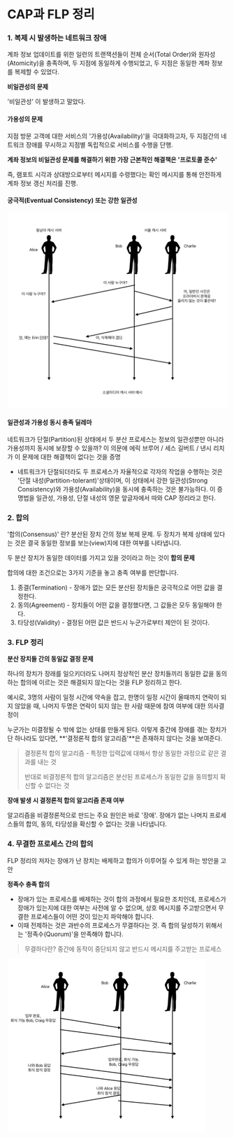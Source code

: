 # CAP과 FLP 정리

### 1. 복제 시 발생하는 네트워크 장애

계좌 정보 업데이트를 위한 일련의 트랜잭션들이 전체 순서(Total Order)와 원자성(Atomicity)을 충족하며, 두 지점에 동일하게 수행되었고, 두 지점은 동일한 계좌 정보를 복제할 수 있었다.



**비일관성의 문제**

'비일관성' 이 발생하고 말았다.



#### **가용성의 문제**

지점 방문 고객에 대한 서비스의 '가용성(Availability)'을 극대화하고자, 두 지점간의 네트워크 장애를 무시하고 지점별 독립적으로 서비스를 수행을 단행.

**계좌 정보의 비일관성 문제를 해결하기 위한 가장 근본적인 해결책은 '프로토콜 준수'**

즉, 램포트 시각과 상대방으로부터 메시지를 수령했다는 확인 메시지를 통해 안전하게 계좌 정보 갱신 처리를 진행.



#### 궁극적(Eventual Consistency) 또는 강한 일관성

<img src="https://raw.githubusercontent.com/LenKIM/images/master/2024-05-26/image-20240526002937867.png" alt="image-20240526002937867" style="zoom:50%;" />





#### 일관성과 가용성 동시 충족 딜레마

네트워크가 단절(Partition)된 상태에서 두 분산 프로세스는 정보의 일관성뿐만 아니라 가용성까지 동시에 보장할 수 있을까? 이 의문에 에릭 브루어 / 세스 길버트 / 낸시 리치가 이 문제에 대한 해결책이 없다는 것을 증명

- 네트워크가 단절되더라도 두 프로세스가 자율적으로 각자의 작업을 수행하는 것은 '단절 내성(Partition-tolerant)'상태이며, 이 상태에서 강한 일관성(Strong Consistency)와 가용성(Availability)을 동시에 충족하는 것은 불가능하다. 이 증명법을 일관성, 가용성, 단절 내성의 영문 앞글자에서 따와 CAP 정리라고 한다.



### 2. 합의

'합의(Consensus)' 란? 분산된 장치 간의 정보 복제 문제. 두 장치가 복제 상태에 있다는 것은 결국 동일한 정보를 보는(view)지에 대한 여부를 나타냅니다.

두 분산 장치가 동일한 데이터를 가지고 있을 것이라고 하는 것이 **합의 문제**

합의에 대한 조건으로는 3가지 기준을 놓고 충족 여부를 판단합니다.

1. 종결(Termination) - 장애가 없는 모든 분산된 장치들은 궁극적으로 어떤 값을 결정한다.
2. 동의(Agreement) - 장치들이 어떤 값을 결정했다면, 그 값들은 모두 동일해야 한다.
3. 타당성(Validity) - 결정된 어떤 값은 반드시 누군가로부터 제안이 된 것이다.



### 3. FLP 정리

**분산 장치들 간의 동일값 결정 문제**

하나의 장치가 장래를 일으키더라도 나머지 정상적인 분산 장치들끼리 동일한 값을 동의하는 합의에 이르는 것은 해결되지 않는다는 것을 FLP 정리하고 한다.



예시로, 3명의 사람이 일정 시간에 약속을 잡고, 한명이 일정 시간이 올때까지 연락이 되지 않았을 때, 나머지 두명은 연락이 되지 않는 한 사람 때문에 참여 여부에 대한 의사결정이 

누군가는 미결정될 수 밖에 없는 상태를 만들게 된다. 이렇게 중간에 장애를 겪는 장치가 단 하나라도 있다면, **'결정론적 합의 알고리즘'**은 존재하지 않다는 것을 보여준다.

> 결정론적 합의 알고리즘 - 특정한 입력값에 대해서 항상 동일한 과정으로 같은 결과를 내는 것
>
> 반대로 비결정론적 합의 알고리즘은 분산된 프로세스가 동일한 값을 동의할지 확신할 수 없다는 것



**장애 발생 시 결정론적 합의 알고리즘 존재 여부**

알고리즘을 비결정론적으로 만드는 주요 원인은 바로 '장애'. 장애가 없는 나머지 프로세스들의 합의, 동의, 타당성을 확신할 수 없다는 것을 나타냅니다.



### 4. 무결한 프로세스 간의 합의

FLP 정리의 저자는 장애가 난 장치는 배제하고 합의가 이루어질 수 있게 하는 방안을 고안

**정족수 충족 합의**

- 장애가 있는 프로세스를 배제하는 것이 합의 과정에서 필요한 조치인데, 프로세스가 장애가 있는지에 대한 여부는 사전에 알 수 없으며, 상호 메시지를 주고받으면서 무결한 프로세스들이 어떤 것이 있는지 파악해야 합니다. 
- 이때 전제하는 것은 과반수의 프로세스가 무결하다는 것. 즉 합의 달성하기 위해서는 '정족수(Quorum)'을 만족해야 합니다.

> 무결하다란? 중간에 동작이 중단되지 않고 반드시 메시지를 주고받는 프로세스

<img src="https://raw.githubusercontent.com/LenKIM/images/master/2024-05-26/image-20240526013427038.png" alt="image-20240526013427038" style="zoom:50%;" />



